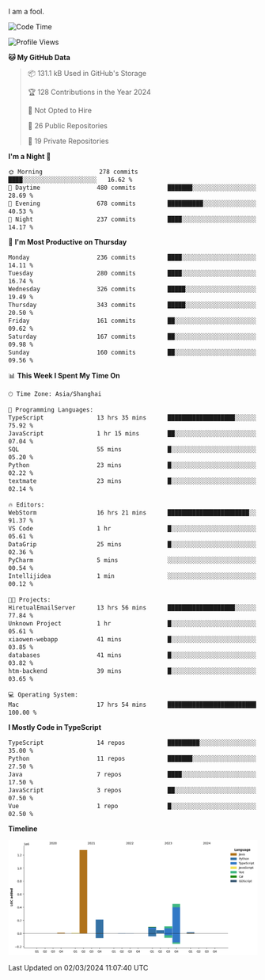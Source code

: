 I am a fool.

<!--START_SECTION:waka-->
![Code Time](http://img.shields.io/badge/Code%20Time-1%2C232%20hrs%2016%20mins-blue)

![Profile Views](http://img.shields.io/badge/Profile%20Views-0-blue)

**🐱 My GitHub Data** 

> 📦 131.1 kB Used in GitHub's Storage 
 > 
> 🏆 128 Contributions in the Year 2024
 > 
> 🚫 Not Opted to Hire
 > 
> 📜 26 Public Repositories 
 > 
> 🔑 19 Private Repositories 
 > 
**I'm a Night 🦉** 

```text
🌞 Morning                278 commits         ████░░░░░░░░░░░░░░░░░░░░░   16.62 % 
🌆 Daytime                480 commits         ███████░░░░░░░░░░░░░░░░░░   28.69 % 
🌃 Evening                678 commits         ██████████░░░░░░░░░░░░░░░   40.53 % 
🌙 Night                  237 commits         ████░░░░░░░░░░░░░░░░░░░░░   14.17 % 
```
📅 **I'm Most Productive on Thursday** 

```text
Monday                   236 commits         ████░░░░░░░░░░░░░░░░░░░░░   14.11 % 
Tuesday                  280 commits         ████░░░░░░░░░░░░░░░░░░░░░   16.74 % 
Wednesday                326 commits         █████░░░░░░░░░░░░░░░░░░░░   19.49 % 
Thursday                 343 commits         █████░░░░░░░░░░░░░░░░░░░░   20.50 % 
Friday                   161 commits         ██░░░░░░░░░░░░░░░░░░░░░░░   09.62 % 
Saturday                 167 commits         ██░░░░░░░░░░░░░░░░░░░░░░░   09.98 % 
Sunday                   160 commits         ██░░░░░░░░░░░░░░░░░░░░░░░   09.56 % 
```


📊 **This Week I Spent My Time On** 

```text
🕑︎ Time Zone: Asia/Shanghai

💬 Programming Languages: 
TypeScript               13 hrs 35 mins      ███████████████████░░░░░░   75.92 % 
JavaScript               1 hr 15 mins        ██░░░░░░░░░░░░░░░░░░░░░░░   07.04 % 
SQL                      55 mins             █░░░░░░░░░░░░░░░░░░░░░░░░   05.20 % 
Python                   23 mins             █░░░░░░░░░░░░░░░░░░░░░░░░   02.22 % 
textmate                 23 mins             █░░░░░░░░░░░░░░░░░░░░░░░░   02.14 % 

🔥 Editors: 
WebStorm                 16 hrs 21 mins      ███████████████████████░░   91.37 % 
VS Code                  1 hr                █░░░░░░░░░░░░░░░░░░░░░░░░   05.61 % 
DataGrip                 25 mins             █░░░░░░░░░░░░░░░░░░░░░░░░   02.36 % 
PyCharm                  5 mins              ░░░░░░░░░░░░░░░░░░░░░░░░░   00.54 % 
Intellijidea             1 min               ░░░░░░░░░░░░░░░░░░░░░░░░░   00.12 % 

🐱‍💻 Projects: 
HiretualEmailServer      13 hrs 56 mins      ███████████████████░░░░░░   77.84 % 
Unknown Project          1 hr                █░░░░░░░░░░░░░░░░░░░░░░░░   05.61 % 
xiaowen-webapp           41 mins             █░░░░░░░░░░░░░░░░░░░░░░░░   03.85 % 
databases                41 mins             █░░░░░░░░░░░░░░░░░░░░░░░░   03.82 % 
htm-backend              39 mins             █░░░░░░░░░░░░░░░░░░░░░░░░   03.65 % 

💻 Operating System: 
Mac                      17 hrs 54 mins      █████████████████████████   100.00 % 
```

**I Mostly Code in TypeScript** 

```text
TypeScript               14 repos            █████████░░░░░░░░░░░░░░░░   35.00 % 
Python                   11 repos            ███████░░░░░░░░░░░░░░░░░░   27.50 % 
Java                     7 repos             ████░░░░░░░░░░░░░░░░░░░░░   17.50 % 
JavaScript               3 repos             ██░░░░░░░░░░░░░░░░░░░░░░░   07.50 % 
Vue                      1 repo              █░░░░░░░░░░░░░░░░░░░░░░░░   02.50 % 
```



**Timeline**

![Lines of Code chart](https://raw.githubusercontent.com/VeejaLiu/VeejaLiu/master/assets/bar_graph.png)


 Last Updated on 02/03/2024 11:07:40 UTC
<!--END_SECTION:waka-->
